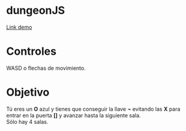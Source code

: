 # dungeonJS
[Link demo](https://icaruk.github.io/dungeonJS/)

# Controles
WASD o flechas de movimiento.

# Objetivo
Tú eres un **O** azul y tienes que conseguir la llave **¬** evitando las **X** para entrar en la puerta **[]** y avanzar hasta la siguiente sala.  
Sólo hay 4 salas.
